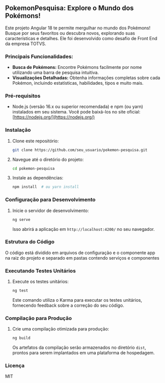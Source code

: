 ## PokemonPesquisa: Explore o Mundo dos Pokémons!

Este projeto Angular 18 te permite mergulhar no mundo dos Pokémons! Busque por seus favoritos ou descubra novos, explorando suas características e detalhes.
Ele foi desenvolvido como desafio de Front End da empresa TOTVS.

### Principais Funcionalidades:

* **Busca de Pokémons:** Encontre Pokémons facilmente por nome utilizando uma barra de pesquisa intuitiva.
* **Visualizações Detalhadas:** Obtenha informações completas sobre cada Pokémon, incluindo estatísticas, habilidades, tipos e muito mais.


### Pré-requisitos

* Node.js (versão 16.x ou superior recomendada) e npm (ou yarn) instalados em seu sistema. Você pode baixá-los no site oficial: [https://nodejs.org/](https://nodejs.org/)

### Instalação

1. Clone este repositório:

   ```bash
   git clone https://github.com/seu_usuario/pokemon-pesquisa.git
   ```

2. Navegue até o diretório do projeto:

   ```bash
   cd pokemon-pesquisa
   ```

3. Instale as dependências:

   ```bash
   npm install  # ou yarn install
   ```

### Configuração para Desenvolvimento

1. Inicie o servidor de desenvolvimento:

   ```bash
   ng serve
   ```

   Isso abrirá a aplicação em `http://localhost:4200/` no seu navegador.

### Estrutura do Código

O código está dividido em arquivos de configuração e o componente app na raiz do projeto
e separado em pastas contendo serviços e componentes

### Executando Testes Unitários

1. Execute os testes unitários:

   ```bash
   ng test
   ```

   Este comando utiliza o Karma para executar os testes unitários, fornecendo feedback sobre a correção do seu código.

### Compilação para Produção

1. Crie uma compilação otimizada para produção:

   ```bash
   ng build
   ```

   Os artefatos da compilação serão armazenados no diretório `dist`, prontos para serem implantados em uma plataforma de hospedagem.


### Licença

MIT
